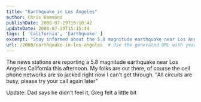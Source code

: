 ```yaml
---
title: "Earthquake in Los Angeles"
author: Chris Hammond
publishDate: 2008-07-29T15:10:42
updateDate: 2008-07-29T15:15:44
tags: [ 'California', 'Earthquake' ]
excerpt: "Stay informed about the 5.8 magnitude earthquake near Los Angeles, California, causing cell phone network disruptions. Get the latest updates here."
url: /2008/earthquake-in-los-angeles  # Use the generated URL with year
---
```

<p>The news stations are reporting a 5.8 magnitude earthquake near Los Angeles California this afternoon. My folks are out there, of course the cell phone networks are so jacked right now I can't get through. "All circuits are busy, please try your call again later"</p> <p>Update: Dad says he didn't feel it, Greg felt a little bit</p>

